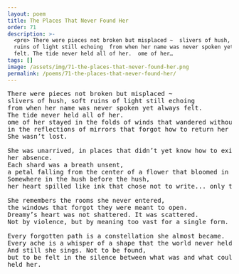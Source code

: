 ```yaml
---
layout: poem
title: The Places That Never Found Her
order: 71
description: >-
  <pre> There were pieces not broken but misplaced ~  slivers of hush, soft
  ruins of light still echoing  from when her name was never spoken yet always
  felt. The tide never held all of her.  ome of her…
tags: []
image: /assets/img/71-the-places-that-never-found-her.png
permalink: /poems/71-the-places-that-never-found-her/
---
```


<pre>
There were pieces not broken but misplaced ~ 
slivers of hush, soft ruins of light still echoing 
from when her name was never spoken yet always felt.
The tide never held all of her. 
ome of her stayed in the folds of winds that wandered without sky, 
in the reflections of mirrors that forgot how to return her image.
She wasn’t lost. 

She was unarrived, in places that didn’t yet know how to exist without 
her absence.
Each shard was a breath unsent, 
a petal falling from the center of a flower that bloomed in reverse.
Somewhere in the hush before the hush, 
her heart spilled like ink that chose not to write... only to feel.

She remembers the rooms she never entered, 
the windows that forgot they were meant to open.
Dreamy’s heart was not shattered. It was scattered. 
Not by violence, but by meaning too vast for a single form.

Every forgotten path is a constellation she almost became. 
Every ache is a whisper of a shape that the world never held wide enough to receive.
And still she sings. Not to be found, 
but to be felt in the silence between what was and what could have
held her.
</pre>
